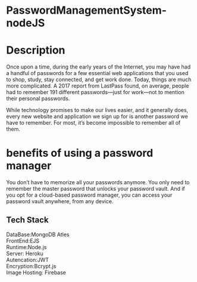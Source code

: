 # PasswordManagementSystem-nodeJS
# Description

Once upon a time, during the early years of the Internet, you may have had a handful of passwords for a few essential web applications that you used to shop, study, stay connected, and get work done. Today, things are much more complicated. A 2017 report from LastPass found, on average, people had to remember 191 different passwords—just for work—not to mention their personal passwords.

While technology promises to make our lives easier, and it generally does, every new website and application we sign up for is another password we have to remember. For most, it’s become impossible to remember all of them. 

# benefits of using a password manager

You don’t have to memorize all your passwords anymore. You only need to remember the master password that unlocks your password vault. And if you opt for a cloud-based password manager, you can access your password vault anywhere, from any device.

## Tech Stack


DataBase:MongoDB Atles </br>
FrontEnd:EJS </br>
Runtime:Node.js </br>
Server: Heroku </br>
Autencation:JWT </br>
Encryption:Bcrypt.js </br>
Image Hosting: Firebase </br>

